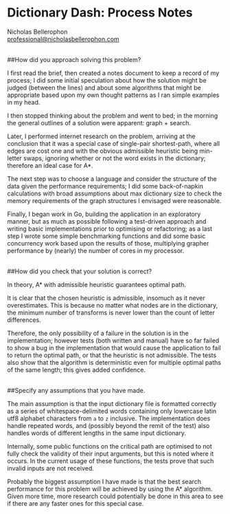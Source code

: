 # Dictionary Dash: Process Notes

Nicholas Bellerophon
<br>
professional@nicholasbellerophon.com

<br>
##How did you approach solving this problem?

I first read the brief, then created a notes document to keep a record of my process; I did some initial speculation about how the solution might be judged (between the lines) and about some algorithms that might be appropriate based upon my own thought patterns as I ran simple examples in my head.

I then stopped thinking about the problem and went to bed; in the morning the general outlines of a solution were apparent: graph + search.

Later, I performed internet research on the problem, arriving at the conclusion that it was a special case of single-pair shortest-path, where all edges are cost one and with the obvious admissible heuristic being min-letter swaps, ignoring whether or not the word exists in the dictionary; therefore an ideal case for A*.

The next step was to choose a language and consider the structure of the data given the performance requirements; I did some back-of-napkin calculations with broad assumptions about max dictionary size to check the memory requirements of the graph structures I envisaged were reasonable.

Finally, I began work in Go, building the application in an exploratory manner, but as much as possible following a test-driven approach and writing basic implementations prior to optimising or refactoring; as a last step I wrote some simple benchmarking functions and did some basic concurrency work based upon the results of those, multiplying grapher performance by (nearly) the number of cores in my processor.

<br>
##How did you check that your solution is correct?

In theory, A* with admissible heuristic guarantees optimal path.

It is clear that the chosen heuristic is admissible, insomuch as it never overestimates. This is because no matter what nodes are in the dictionary, the minimum number of transforms is never lower than the count of letter differences.

Therefore, the only possibility of a failure in the solution is in the implementation; however tests (both written and manual) have so far failed to show a bug in the implementation that would cause the application to fail to return the optimal path, or that the heuristic is not admissible. The tests also show that the algorithm is deterministic even for multiple optimal paths of the same length; this gives added confidence.

<br>
##Specify any assumptions that you have made.

The main assumption is that the input dictionary file is formatted correctly as a series of whitespace-delimited words containing only lowercase latin utf8 alphabet characters from `a` to `z` inclusive. The implementation does handle repeated words, and (possibly beyond the remit of the test) also handles words of different lengths in the same input dictionary.

Internally, some public functions on the critical path are optimised to not fully check the validity of their input arguments, but this is noted where it occurs. In the current usage of these functions, the tests prove that such invalid inputs are not received.

Probably the biggest assumption I have made is that the best search performance for this problem will be achieved by using the A* algorithm. Given more time, more research could potentially be done in this area to see if there are any faster ones for this special case.